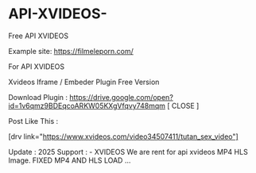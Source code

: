 # API-XVIDEOS-
Free API XVIDEOS 

Example site: https://filmeleporn.com/

For API XVIDEOS 

Xvideos Iframe / Embeder Plugin Free Version

Download Plugin : https://drive.google.com/open?id=1v6qmz9BDEqcoARKW05KXgVfqvy748mqm [ CLOSE ]

Post Like This  :

 [drv link="https://www.xvideos.com/video34507411/tutan_sex_video"] 
 
 Update : 2025 
 Support : -  XVIDEOS 
 We are rent for api xvideos MP4 HLS Image.
 FIXED MP4 AND HLS LOAD ...

